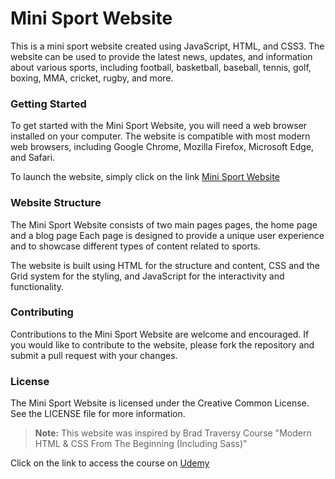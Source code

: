 # Mini Sport Website
This is a mini sport website created using JavaScript, HTML, and CSS3. The website can be used to provide the latest news, updates, and information about various sports, including football, basketball, baseball, tennis, golf, boxing, MMA, cricket, rugby, and more.

### Getting Started 
To get started with the Mini Sport Website, you will need a web browser installed on your computer. The website is compatible with most modern web browsers, including Google Chrome, Mozilla Firefox, Microsoft Edge, and Safari.

To launch the website, simply click on the link <a href="https://benjaminachebe.github.io/News-Mini-site/index.html" target="_blank">Mini Sport Website</a>


### Website Structure
The Mini Sport Website consists of two main pages pages, the home page and a blog page Each page is designed to provide a unique user experience and to showcase different types of content related to sports.

The website is built using HTML for the structure and content, CSS and the Grid system for the styling, and JavaScript for the interactivity and functionality.

### Contributing
Contributions to the Mini Sport Website are welcome and encouraged. If you would like to contribute to the website, please fork the repository and submit a pull request with your changes.

### License
The Mini Sport Website is licensed under the Creative Common License. See the LICENSE file for more information.

> **Note:** This website was inspired by Brad Traversy Course "Modern HTML & CSS From The Beginning (Including Sass)"

Click on the link to access the course on  <a href="https://www.udemy.com/course/modern-html-css-from-the-beginning/" target="_blank">Udemy</a>


